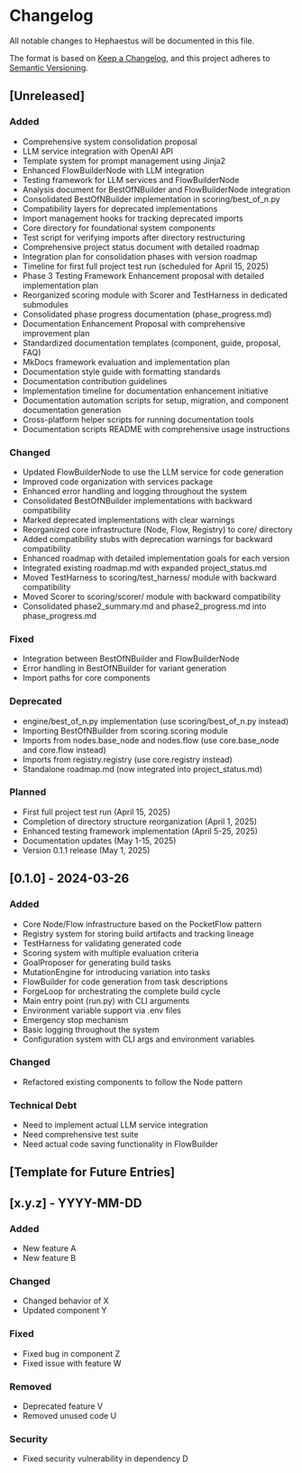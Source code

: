 # Changelog

All notable changes to Hephaestus will be documented in this file.

The format is based on [Keep a Changelog](https://keepachangelog.com/en/1.0.0/),
and this project adheres to [Semantic Versioning](https://semver.org/spec/v2.0.0.html).

## [Unreleased]

### Added
- Comprehensive system consolidation proposal
- LLM service integration with OpenAI API
- Template system for prompt management using Jinja2
- Enhanced FlowBuilderNode with LLM integration
- Testing framework for LLM services and FlowBuilderNode
- Analysis document for BestOfNBuilder and FlowBuilderNode integration
- Consolidated BestOfNBuilder implementation in scoring/best_of_n.py
- Compatibility layers for deprecated implementations
- Import management hooks for tracking deprecated imports
- Core directory for foundational system components
- Test script for verifying imports after directory restructuring
- Comprehensive project status document with detailed roadmap
- Integration plan for consolidation phases with version roadmap
- Timeline for first full project test run (scheduled for April 15, 2025)
- Phase 3 Testing Framework Enhancement proposal with detailed implementation plan
- Reorganized scoring module with Scorer and TestHarness in dedicated submodules
- Consolidated phase progress documentation (phase_progress.md)
- Documentation Enhancement Proposal with comprehensive improvement plan
- Standardized documentation templates (component, guide, proposal, FAQ)
- MkDocs framework evaluation and implementation plan
- Documentation style guide with formatting standards
- Documentation contribution guidelines
- Implementation timeline for documentation enhancement initiative
- Documentation automation scripts for setup, migration, and component documentation generation
- Cross-platform helper scripts for running documentation tools
- Documentation scripts README with comprehensive usage instructions

### Changed
- Updated FlowBuilderNode to use the LLM service for code generation
- Improved code organization with services package
- Enhanced error handling and logging throughout the system
- Consolidated BestOfNBuilder implementations with backward compatibility
- Marked deprecated implementations with clear warnings
- Reorganized core infrastructure (Node, Flow, Registry) to core/ directory
- Added compatibility stubs with deprecation warnings for backward compatibility
- Enhanced roadmap with detailed implementation goals for each version
- Integrated existing roadmap.md with expanded project_status.md
- Moved TestHarness to scoring/test_harness/ module with backward compatibility
- Moved Scorer to scoring/scorer/ module with backward compatibility
- Consolidated phase2_summary.md and phase2_progress.md into phase_progress.md

### Fixed
- Integration between BestOfNBuilder and FlowBuilderNode
- Error handling in BestOfNBuilder for variant generation
- Import paths for core components

### Deprecated
- engine/best_of_n.py implementation (use scoring/best_of_n.py instead)
- Importing BestOfNBuilder from scoring.scoring module
- Imports from nodes.base_node and nodes.flow (use core.base_node and core.flow instead)
- Imports from registry.registry (use core.registry instead)
- Standalone roadmap.md (now integrated into project_status.md)

### Planned
- First full project test run (April 15, 2025)
- Completion of directory structure reorganization (April 1, 2025)
- Enhanced testing framework implementation (April 5-25, 2025)
- Documentation updates (May 1-15, 2025)
- Version 0.1.1 release (May 1, 2025)

## [0.1.0] - 2024-03-26

### Added
- Core Node/Flow infrastructure based on the PocketFlow pattern
- Registry system for storing build artifacts and tracking lineage
- TestHarness for validating generated code
- Scoring system with multiple evaluation criteria
- GoalProposer for generating build tasks
- MutationEngine for introducing variation into tasks
- FlowBuilder for code generation from task descriptions
- ForgeLoop for orchestrating the complete build cycle
- Main entry point (run.py) with CLI arguments
- Environment variable support via .env files
- Emergency stop mechanism
- Basic logging throughout the system
- Configuration system with CLI args and environment variables

### Changed
- Refactored existing components to follow the Node pattern

### Technical Debt
- Need to implement actual LLM service integration
- Need comprehensive test suite
- Need actual code saving functionality in FlowBuilder

## [Template for Future Entries]

## [x.y.z] - YYYY-MM-DD

### Added
- New feature A
- New feature B

### Changed
- Changed behavior of X
- Updated component Y

### Fixed
- Fixed bug in component Z
- Fixed issue with feature W

### Removed
- Deprecated feature V
- Removed unused code U

### Security
- Fixed security vulnerability in dependency D 